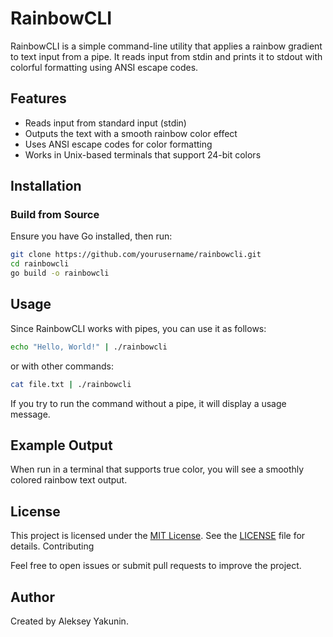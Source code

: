 # RainbowCLI

RainbowCLI is a simple command-line utility that applies a rainbow gradient to text input from a pipe. It reads input from stdin and prints it to stdout with colorful formatting using ANSI escape codes.

## Features
- Reads input from standard input (stdin)
- Outputs the text with a smooth rainbow color effect
- Uses ANSI escape codes for color formatting
- Works in Unix-based terminals that support 24-bit colors

## Installation

### Build from Source
Ensure you have Go installed, then run:

```sh
git clone https://github.com/yourusername/rainbowcli.git
cd rainbowcli
go build -o rainbowcli
```

## Usage 

Since RainbowCLI works with pipes, you can use it as follows:

```sh 
echo "Hello, World!" | ./rainbowcli
```

or with other commands:

```sh
cat file.txt | ./rainbowcli
```

If you try to run the command without a pipe, it will display a usage message.

## Example Output

When run in a terminal that supports true color, you will see a smoothly colored rainbow text output.

## License

This project is licensed under the [MIT License](./LICENSE). See the [LICENSE](./LICENSE) file for details.
Contributing

Feel free to open issues or submit pull requests to improve the project.

## Author 

Created by Aleksey Yakunin.
